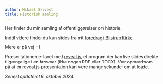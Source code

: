 ```yaml
---
author: Mikael Sylvest
title: Historisk samling
---
```


Her finder du min samling af offentliggørelser om historie.


Indtil videre finder du kun slides fra mit [foredrag i Blistrup Kirke](Hesselbjerg200/slides.html).

Mere er på vej :-)


Præsentationen er lavet med [reveal.js](https://revealjs.com/), et program der kan live slides direkte tilgængelige i en browser (ikke nogen PDF eller DOCX).
Vær opmærksom på at en reveal.js-præsentation kan være mange sekunder om at loade.

_Senest opdateret 9. oktober 2024._

